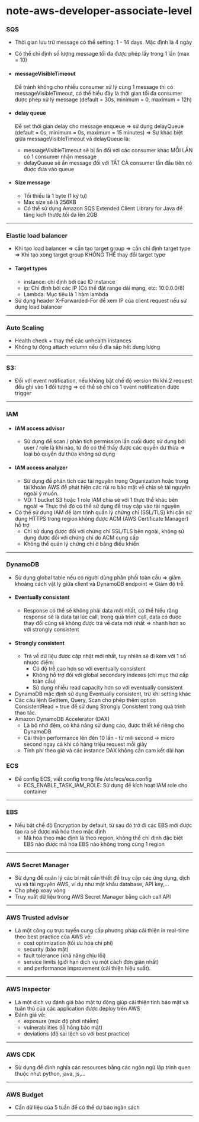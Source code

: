 # note-aws-developer-associate-level

### SQS
 - Thời gian lưu trữ message có thể setting: 1 - 14 days. Mặc định là 4 ngày
 - Có thể chỉ định số lượng message tối đa được phép lấy trong 1 lần (max = 10)
 
 - #### messageVisibleTimeout
   Để tránh không cho nhiều consumer xử lý cùng 1 message thì có messageVisibleTimeout, có thể hiểu đây là thời gian tối đa consumer được phép xử lý message (default = 30s, minimum = 0, maximum = 12h)
 - #### delay queue
   Để set thời gian delay cho message enqueue => sử dụng delayQueue (default = 0s, minimum = 0s, maximum = 15 minutes)
 => Sự khác biệt giữa messageVisibleTimeout và delayQueue là:
   - messageVisibleTimeout sẽ bị ẩn đối với các consumer khác MỖI LẦN có 1 consumer nhận message
   - delayQueue sẽ ẩn message đối với TẤT CẢ consumer lần đầu tiên nó được đưa vào queue

 - #### Size message
   - Tối thiểu là 1 byte (1 ký tự)
   - Max size sẽ là 256KB
   - Có thể sử dụng Amazon SQS Extended Client Library for Java để tăng kích thước tối đa lên 2GB
<hr/>
 
### Elastic load balancer
 - Khi tạo load balancer => cần tạo target group => cần chỉ định target type => Khi tạo xong target group KHÔNG THỂ thay đổi target type
 - #### Target types
   - instance: chỉ định bởi các ID instance
   - ip: Chỉ định bởi các IP (Có thể đặt range dải mạng, etc: 10.0.0.0/8)
   - Lambda: Mục tiêu là 1 hàm lambda
 - Sử dụng header X-Forwarded-For để xem IP của client request nếu sử dụng load balancer
<hr/>

### Auto Scaling
 - Health check + thay thế các unhealth instances
 - Không tự động attach volumn nếu ổ đĩa sắp hết dung lượng
<hr/>
 
### S3:
 - Đối với event notification, nếu không bật chế độ version thì khi 2 request đều ghi vào 1 đối tượng => có thể sẽ chỉ có 1 event notification được trigger
<hr/>

### IAM
 - #### IAM access advisor
   - Sử dụng để scan / phân tích permission lần cuối được sử dụng bởi user / role là khi nào, từ đó có thể thấy được các quyền dư thừa => loại bỏ quyền dư thừa không sử dụng
 - #### IAM access analyzer
   - Sử dụng để phân tích các tài nguyên trong Organization hoặc trong tài khoản AWS để phát hiện các rủi ro bảo mật về chia sẻ tài nguyên ngoài ý muốn.
   - VD: 1 bucket S3 hoặc 1 role IAM chia sẻ với 1 thực thể khác bên ngoài => Thực thể đó có thể sử dụng để truy cập vào tài nguyên
 - Có thể sử dụng IAM để làm trình quẩn lý chứng chỉ (SSL/TLS) khi cần sử dụng HTTPS trong region không được ACM (AWS Certificate Manager) hỗ trợ
   - Chỉ sử dụng được đối với chứng chỉ SSL/TLS bên ngoài, không sử dụng được đối với chứng chỉ do ACM cung cấp
   - Không thể quản lý chứng chỉ ở bảng điều khiển
<hr/>

### DynamoDB
 - Sử dụng global table nếu có người dùng phân phối toàn cầu => giảm khoảng cách vật lý giữa client và DynamoDB endpoint => Giảm độ trễ
 - #### Eventually consistent
   - Response có thể sẽ không phải data mới nhất, có thể hiểu rằng response sẽ là data tại lúc call, trong quá trình call, data có được thay đổi cũng sẽ không được trả về data mới nhất => nhanh hơn so với strongly consistent
 - #### Strongly consistent
   - Trả về dữ liệu được cập nhật mới nhất, tuy nhiên sẽ đi kèm với 1 số nhược điểm:
     - Có độ trễ cao hơn so với eventually consistent
     - Không hỗ trợ đối với global secondary indexes (chỉ mục thứ cấp toàn cầu)
     - Sử dụng nhiều read capacity hơn so với eventually consistent
 - DynamoDB mặc định sử dụng Eventually consistent, trừ khi setting khác
 - Các câu lệnh GetItem, Query, Scan cho phép thêm option ConsistentRead = true để sử dụng Strongly Consistent trong quá trình thao tác.
 - Amazon DynamoDB Accelerator (DAX)
   - Là bộ nhớ đệm, có khả năng sử dụng cao, được thiết kế riêng cho DynamoDB
   - Cải thiện performance lên đến 10 lần - từ mili second -> micro second ngay cả khi có hàng triệu request mỗi giây
   - Tính phí theo giờ và các instance DAX không cần cam kết dài hạn
   
### ECS
 - Để config ECS, viết config trong file /etc/ecs/ecs.config
   - ECS_ENABLE_TASK_IAM_ROLE: Sử dụng để kích hoạt IAM role cho container
<hr/>   

### EBS
 - Nếu bật chế độ Encryption by default, từ sau đó trở đi các EBS mới được tạo ra sẽ được mã hóa theo mặc định
   - Mã hóa theo mặc định là theo region, không thể chỉ định đặc biệt EBS nào được mã hóa EBS nào không trong cùng 1 region
<hr/>

### AWS Secret Manager
 - Sử dụng để quản lý các bí mật cần thiết để truy cập các ứng dụng, dịch vụ và tài nguyên AWS, ví dụ như mật khẩu database, API key,...
 - Cho phép xoay vòng
 - Truy xuất dữ liệu trong AWS Secret Manager bằng cách call API
<hr/>

### AWS Trusted advisor
 - Là một công cụ trực tuyến cung cấp phương pháp cải thiện in real-time theo best practice của AWS về:
   - cost optimization (tối ưu hóa chi phí)
   - security (bảo mật)
   - fault tolerance (khả năng chịu lỗi)
   - service limits (giới hạn dịch vụ một cách đơn giản nhất)
   - and performance improvement (cải thiện hiệu suất).
<hr/>

### AWS Inspector
 - Là một dịch vụ đánh giá bảo mật tự động giúp cải thiện tính bảo mật và tuân thủ của các application được deploy trên AWS
 - Đánh giá về:
   - exposure (mức độ phơi nhiễm)
   - vulnerabilities (lỗ hổng bảo mật)
   - deviations (độ sai lệch so với best practice)
<hr/>

### AWS CDK
 - Sử dụng để định nghĩa các resources bằng các ngôn ngữ lập trình quen thuộc như: python, java, js,...
<hr/>

### AWS Budget
 - Cần dữ liệu của 5 tuần để có thể dự báo ngân sách
<hr/>

